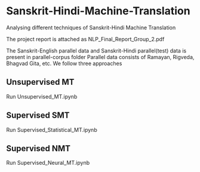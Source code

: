 # Sanskrit-Hindi-Machine-Translation
Analysing different techniques of Sanskrit-Hindi Machine Translation

The project report is attached as NLP_Final_Report_Group_2.pdf

The Sanskrit-English parallel data and Sanskrit-Hindi parallel(test) data is present in parallel-corpus folder
Parallel data consists of Ramayan, Rigveda, Bhagvad Gita, etc.
We follow three approaches

## Unsupervised MT
Run Unsupervised_MT.ipynb

## Supervised SMT
Run Supervised_Statistical_MT.ipynb

## Supervised NMT
Run Supervised_Neural_MT.ipynb
